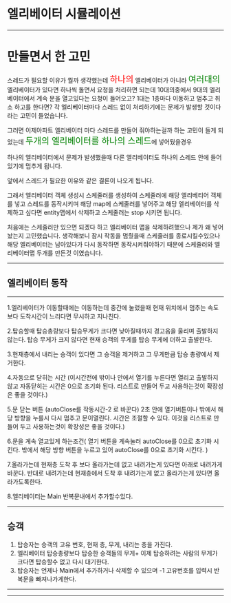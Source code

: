 # 엘리베이터 시뮬레이션

---
# 만들면서 한 고민
스레드가 필요할 이유가 뭘까 생각했는데
<span style="color:red; font-size:20px;">하나의</span> 엘리베이터가 아니라 <span style="color:green; font-size:20px;">여러대의</span> 엘리베이터가 있다면
하나씩 돌면서 요청을 처리하면 되는데 10대의중에서 9대의 엘리베이터에서 계속 문을 열고있다는 요청이 들어오고? 1대는 1층마다 이동하고 멈추고 취소 하고를 한다면?
각 엘리베이터마다 스레드 없이 처리하기에는 문제가 발생할 것이다 라는 고민이 들었습니다.

그러면 이제아파트 엘리베이터 마다 스레드를 만들어 줘야하는걸까 하는 고민이 들게 되었는데
<span style="color:green; font-size:20px;">두개의 엘리베이터를 하나의 스레드</span>에 넣어뒀을경우

하나의 엘리베이터에서 문제가 발생했을때 다른 엘리베이터도 하나의 스레드 안에 들어있기에 멈추게 됩니다.

앞에서 스레드가 필요한 이유와 같은 결론이 나오게 됩니다. 

그래서 엘리베이터 객체 생성시 스케줄러를 생성하여
스케줄러에 해당 엘리베티어 객체를 넣고 스레드를 동작시키며
해당 map에 스케줄러를 넣어주고 해당 엘리베이터를 삭제하고 싶다면 entity맵에서 삭제하고
스케줄러는 stop 시키면 됩니다.

처음에는 스케줄러만 있으면 되겠다 하고 엘리베이터 맵을 삭제하려했으나
제가 왜 넣어 놨는지 고민했습니다.
생각해보니 잠시 작동을 멈췄을때 스케줄러를 종료시킬수있으나 해당 엘리베이터는 남아있다가
다시 동작하면 동작시켜줘야하기 때문에 스케줄러와 엘리베이터맵 두개를 만든것 이였습니다. 

---
## 엘리베이터 동작

---

1.엘리베이터가 이동할때에는 이동하는데
중간에 눌렀을때 현재 위치에서
멈추는 속도보다 도착시간이 느리다면 무시하고
지나친다.

2.탑승할때 탑승총량보다 탑승무게가 크다면
낮아질때까지 경고음을 울리며 출발하지 않는다.
탑승 무게가 크지 않다면 현재 승객의 무게를 탑승 무게에 더하고 출발한다.

3.현재층에서 내리는 승객이 있다면 그 승객을 제거하고
그 무게만큼 탑승 총량에서 제거한다.

4.자동으로 닫히는 시간
(이시간전에 밖이나 안에서 열기를 누른다면 열리고
출발하지 않고 자동닫히는 시간은 0으로 초기화 된다.
리스트로 만들어 두고 사용하는것이
확장성은 좋을 것이다.)

5.문 닫는 버튼 
(autoClose를 작동시간-2 로 바꾼다)
2초 안에 열기버튼이나 밖에서 해당 방향을
누를시 다시 멈추고 문이열린다.
시간은 조절할 수 있다.
이것을 리스트로 만들어 두고 사용하는것이
확장성은 좋을 것이다.)

6.문을 계속 열고있게 하는조건(
열기 버튼을 계속눌러 autoClose를 0으로 초기화 시킨다.
밖에서 해당 방향 버튼을 누르고 있어 autoClose를 0으로 초기화 시킨다.
)

7.올라가는데 현재층 도착 후 보다 올라가는데 없고 내려가는게 있다면
아래로 내려가게 바꾼다.
반대로 내려가는데 현재층에서 도착 후 내려가는게 없고
올라가는게 있다면 올라가도록한다.

8.엘리베이터는 Main 반복문내에서 추가할수있다.

---

## 승객

1. 탑승자는 승객의 고유 번호, 현재 층, 무게, 내리는 층을 가진다.
2. 엘리베이터 탑승총량보다
   탑승한 승객들의 무게+ 이제 탑승하려는 사람의 무게가 크다면 탑승할수 없고 다시 대기한다.
3. 탑승자는 언제나 Main에서 추가하거나 삭제할 수 있으며 -1 고유번호를 입력시 반복문을 빠져나가게한다.

---




---
